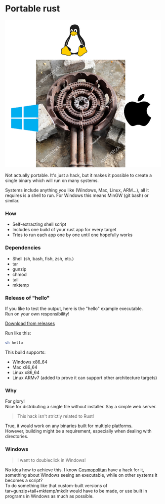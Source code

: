 # Portable rust

![hello.png](hello.png)
<!-- Yes i know "shutterstock" is visible. Hopefully this is more legal =D -->

Not actually portable. It's just a hack, but it makes it possible to create a single binary which will run on many
systems.

Systems include anything you like (Windows, Mac, Linux, ARM...), all it requires is a shell to run. For Windows this
means MinGW (git bash) or similar.

### How

* Self-extracting shell script
* Includes one build of your rust app for every target
* Tries to run each app one by one until one hopefully works

### Dependencies

* Shell (sh, bash, fish, zsh, etc.)
* tar
* gunzip
* chmod
* tail
* mktemp

### Release of "hello"

If you like to test the output, here is the "hello" example executable.  
Run on your own responsibility!

[Download from releases](../../releases/latest/download/hello)

Run like this:

```bash
sh hello
```

This build supports:

* Windows x86_64
* Mac x86_64
* Linux x86_64
* Linux ARMv7 (added to prove it can support other architecture targets)

### Why

For glory!  
Nice for distributing a single file without installer. Say a simple web server.

> This hack isn't strictly related to Rust!

True, it would work on any binaries built for multiple platforms.  
However, building might be a requirement, especially when dealing with directories.

### Windows

> I want to doubleclick in Windows!

No idea how to achieve this. I know [Cosmopolitan](https://github.com/jart/cosmopolitan) have a hack for it, something
about Windows seeing an executable, while on other systems it becomes a script?  
To do something like that custom-built versions of tar+gunzip+tail+mktemp/mkdir would have to be made, or use built in
programs in Windows as much as possible.